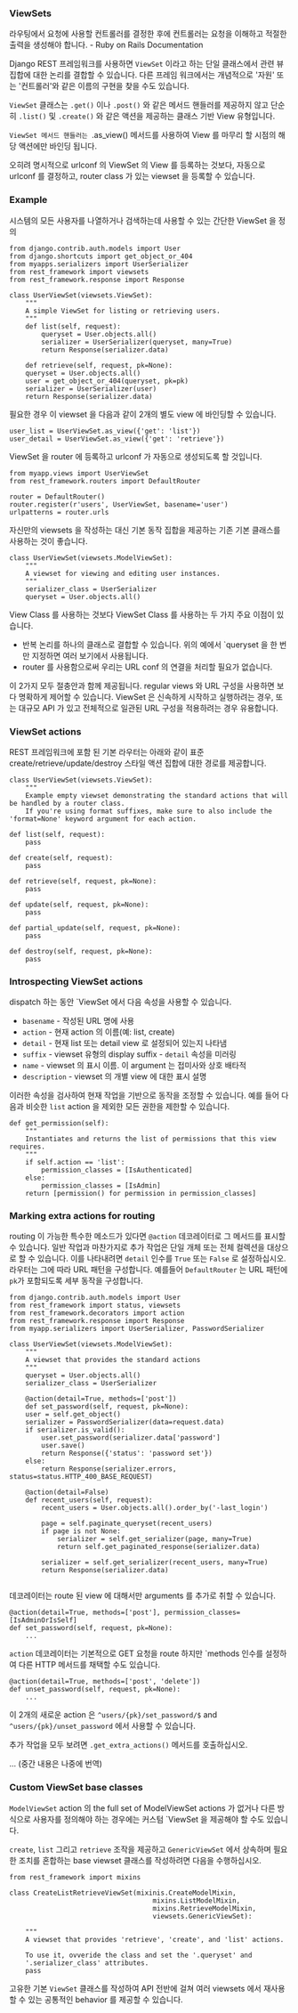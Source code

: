 ### ViewSets

라우팅에서 요청에 사용할 컨트롤러를 결정한 후에 컨트롤러는 요청을 이해하고 적절한 출력을 생성해야 합니다. - Ruby on Rails Documentation

Django REST 프레임워크를 사용하면 `ViewSet` 이라고 하는 단일 클래스에서 관련 뷰 집합에 대한 논리를 결합할 수 있습니다. 다른 프레임 워크에서는 개념적으로 '자원' 또는 '컨트롤러'와 같은 이름의 구현을 찾을 수도 있습니다.


`ViewSet` 클래스는 `.get()` 이나 `.post()` 와 같은 메서드 핸들러를 제공하지 않고 단순히 `.list()` 및 `.create()` 와 같은 액션을 제공하는 클래스 기반 View 유형입니다.

`ViewSet 메서드 핸들러는 `.as_view() 메서드를 사용하여 View 를 마무리 할 시점의 해당 액션에만 바인딩 됩니다.

오히려 명시적으로 urlconf 의 ViewSet 의 View 를 등록하는 것보다, 자동으로 urlconf 를 결정하고, router class 가 있는 viewset 을 등록할 수 있습니다.

### Example

시스템의 모든 사용자를 나열하거나 검색하는데 사용할 수 있는 간단한 ViewSet 을 정의

```
from django.contrib.auth.models import User
from django.shortcuts import get_object_or_404
from myapps.serializers import UserSerializer
from rest_framework import viewsets
from rest_framework.response import Response

class UserViewSet(viewsets.ViewSet):
	"""
	A simple ViewSet for listing or retrieving users.
	"""
	def list(self, request):
		queryset = User.objects.all()
		serializer = UserSerializer(queryset, many=True)
		return Response(serializer.data)
		
	def retrieve(self, request, pk=None):
	queryset = User.objects.all()
	user = get_object_or_404(queryset, pk=pk)
	serializer = UserSerializer(user)
	return Response(serializer.data)
```

필요한 경우 이 viewset 을 다음과 같이 2개의 별도 view 에 바인딩할 수 있습니다.

```
user_list = UserViewSet.as_view({'get': 'list'})
user_detail = UserViewSet.as_view({'get': 'retrieve'})
```

ViewSet 을 router 에 등록하고 urlconf 가 자동으로 생성되도록 할 것입니다.

```
from myapp.views import UserViewSet
from rest_framework.routers import DefaultRouter

router = DefaultRouter()
router.register(r'users', UserViewSet, basename='user')
urlpatterns = router.urls
```

자신만의 viewsets 을 작성하는 대신 기본 동작 집합을 제공하는 기존 기본 클래스를 사용하는 것이 좋습니다.

```
class UserViewSet(viewsets.ModelViewSet):
	"""
	A viewset for viewing and editing user instances.
	"""
	serializer_class = UserSerializer
	queryset = User.objects.all()
```

View Class 를 사용하는 것보다 ViewSet Class 를 사용하는 두 가지 주요 이점이 있습니다.

- 반복 논리를 하나의 클래스로 결합할 수 있습니다. 위의 예에서 `queryset 을 한 번만 지정하면 여러 보기에서 사용됩니다.
- router 를 사용함으로써 우리는 URL conf 의 연결을 처리할 필요가 없습니다.

이 2가지 모두 절충안과 함께 제공됩니다. regular views 와 URL 구성을 사용하면 보다 명확하게 제어할 수 있습니다. ViewSet 은 신속하게 시작하고 실행하려는 경우, 또는 대규모 API 가 있고 전체적으로 일관된 URL 구성을 적용하려는 경우 유용합니다.


### ViewSet actions

REST 프레임워크에 포함 된 기본 라우터는 아래와 같이 표준 create/retrieve/update/destroy 스타일 액션 집합에 대한 경로를 제공합니다.

```
class UserViewSet(viewsets.ViewSet):
	"""
	Example empty viewset demonstrating the standard actions that will be handled by a router class.
	If you're using format suffixes, make sure to also include the 'format=None' keyword argument for each action.

def list(self, request):
	pass
	
def create(self, request):
	pass
	
def retrieve(self, request, pk=None):
	pass
	
def update(self, request, pk=None):
	pass
	
def partial_update(self, request, pk=None):
	pass
	
def destroy(self, request, pk=None):
	pass	

```


### Introspecting ViewSet actions

dispatch 하는 동안 `ViewSet 에서 다음 속성을 사용할 수 있습니다.

- `basename` - 작성된 URL 명에 사용
- `action` - 현재 action 의 이름(예: list, create)
- `detail` - 현재 list 또는 detail view 로 설정되어 있는지 나타냄
- `suffix` - viewset 유형의 display suffix - `detail` 속성을 미러링
- `name` - viewset 의 표시 이름. 이 argument 는 접미사와 상호 배타적
- `description` - viewset 의 개별 view 에 대한 표시 설명

이러한 속성을 검사하여 현재 작업을 기반으로 동작을 조정할 수 있습니다. 예를 들어 다음과 비슷한 `list` action 을 제외한 모든 권한을 제한할 수 있습니다.

```
def get_permission(self):
	"""
	Instantiates and returns the list of permissions that this view requires.
	"""
	if self.action == 'list':
		permission_classes = [IsAuthenticated]
	else:
		permission_classes = [IsAdmin]
	return [permission() for permission in permission_classes]
```

### Marking extra actions for routing

routing 이 가능한 특수한 메소드가 있다면 `@action` 데코레이터로 그 메서드를 표시할 수 있습니다. 일반 작업과 마찬가지로 추가 작업은 단일 개체 또는 전체 컬렉션을 대상으로 할 수 있습니다. 이를 나타내려면 `detail` 인수를 `True` 또는 `False` 로 설정하십시오. 라우터는 그에 따라 URL 패턴을 구성합니다. 예를들어 `DefaultRouter` 는 URL 패턴에 `pk`가 포함되도록 세부 동작을 구성합니다.

```
from django.contrib.auth.models import User
from rest_framework import status, viewsets
from rest_framework.decorators import action
from rest_framework.response import Response
from myapp.serializers import UserSerializer, PasswordSerializer

class UserViewSet(viewsets.ModelViewSet):
	"""
	A viewset that provides the standard actions
	"""
	queryset = User.objects.all()
	serializer_class = UserSerializer
	
	@action(detail=True, methods=['post'])
	def set_password(self, request, pk=None):
	user = self.get_object()
	serializer = PasswordSerializer(data=request.data)
	if serializer.is_valid():
		user.set_password(serializer.data['password']
		user.save()
		return Response({'status': 'password set'})
	else:
		return Response(serializer.errors, status=status.HTTP_400_BASE_REQUEST)
		
	@action(detail=False)
	def recent_users(self, request):
		recent_users = User.objects.all().order_by('-last_login')
		
		page = self.paginate_queryset(recent_users)
		if page is not None:
			serializer = self.get_serializer(page, many=True)
			return self.get_paginated_response(serializer.data)
		
		serializer = self.get_serializer(recent_users, many=True)
		return Response(serializer.data)
	
```

데코레이터는 route 된 view 에 대해서만 arguments 를 추가로 취할 수 있습니다.

```
@action(detail=True, methods=['post'], permission_classes=[IsAdminOrIsSelf]
def set_password(self, request, pk=None):
	...
```

`action` 데코레이터는 기본적으로 GET 요청을 route 하지만 `methods 인수를 설정하여 다른 HTTP 메서드를 채택할 수도 있습니다.

```
@action(detail=True, methods=['post', 'delete'])
def unset_password(self, request, pk=None):
	...
```

이 2개의 새로운 action 은 `^users/{pk}/set_password/$` and `^users/{pk}/unset_password` 에서 사용할 수 있습니다.

추가 작업을 모두 보려면 `.get_extra_actions()` 메서드를 호출하십시오.

...
(중간 내용은 나중에 번역)


### Custom ViewSet base classes

`ModelViewSet` action 의 the full set of ModelViewSet actions 가 없거나 다른 방식으로 사용자를 정의해야 하는 경우에는 커스텀 `ViewSet 을 제공해야 할 수도 있습니다.

`create`, `list` 그리고 `retrieve` 조작을 제공하고 `GenericViewSet` 에서 상속하며 필요한 조치를 혼합하는 base viewset 클래스를 작성하려면 다음을 수행하십시오.

```
from rest_framework import mixins

class CreateListRetrieveViewSet(mixinis.CreateModelMixin,
									mixins.ListModelMixin,
									mixins.RetrieveModelMixin,
								 	viewsets.GenericViewSet):

	"""
	A viewset that provides 'retrieve', 'create', and 'list' actions.
	
	To use it, ovveride the class and set the '.queryset' and
	'.serializer_class' attributes.
	pass
```

고유한 기본 `ViewSet` 클래스를 작성하여 API 전반에 걸쳐 여러 viewsets 에서 재사용할 수 있는 공통적인 behavior 를 제공할 수 있습니다.

